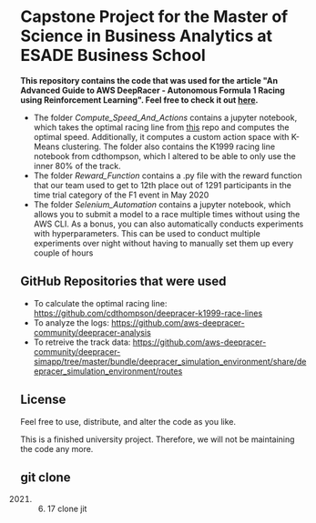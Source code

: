 # Capstone Project for the Master of Science in Business Analytics at ESADE Business School

**This repository contains the code that was used for the article "An Advanced Guide to AWS DeepRacer - Autonomous Formula 1 Racing using Reinforcement Learning". Feel free to check it out [here](https://towardsdatascience.com/an-advanced-guide-to-aws-deepracer-2b462c37eea).**


- The folder *Compute_Speed_And_Actions* contains a jupyter notebook, which takes the optimal racing line from [this](https://github.com/cdthompson/deepracer-k1999-race-lines) repo and computes the optimal speed. Additionally, it computes a custom action space with K-Means clustering. The folder also contains the K1999 racing line notebook from cdthompson, which I altered to be able to only use the inner 80% of the track.
- The folder *Reward_Function* contains a .py file with the reward function that our team used to get to 12th place out of 1291 participants in the time trial category of the F1 event in May 2020
- The folder *Selenium_Automation* contains a jupyter notebook, which allows you to submit a model to a race multiple times without using the AWS CLI. As a bonus, you can also automatically conducts experiments with hyperparameters. This can be used to conduct multiple experiments over night without having to manually set them up every couple of hours

## GitHub Repositories that were used
- To calculate the optimal racing line: https://github.com/cdthompson/deepracer-k1999-race-lines
- To analyze the logs: https://github.com/aws-deepracer-community/deepracer-analysis
- To retreive the track data: https://github.com/aws-deepracer-community/deepracer-simapp/tree/master/bundle/deepracer_simulation_environment/share/deepracer_simulation_environment/routes

## License
Feel free to use, distribute, and alter the code as you like.

This is a finished university project. Therefore, we will not be maintaining the code any more.

## git clone
2021. 06. 17 clone jit
